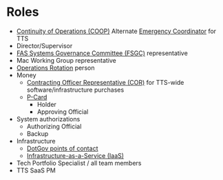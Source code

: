 # Roles

- [Continuity of Operations (COOP)](https://sites.google.com/a/gsa.gov/continuity/home) Alternate [Emergency Coordinator](https://sites.google.com/a/gsa.gov/continuity/home/emergency-coordinators-ecs) for TTS
- Director/Supervisor
- [FAS Systems Governance Committee (FSGC)](https://sites.google.com/a/gsa.gov/fas-systems-governance/home) representative
- Mac Working Group representative
- [Operations Rotation](Operations%20Rotation%20-%20Playbook.md) person
- Money
  - [Contracting Officer Representative (COR)](https://docs.google.com/document/d/14xOFvIGwlG0Gbd52o1D4AyJ52RqzHpX91nfEYJKu5qQ/edit) for TTS-wide software/infrastructure purchases
  - [P-Card](https://drive.google.com/drive/folders/1CkxpHq0mDFeAnXlaMQJ9RQOCioVHckgs)
    - Holder
    - Approving Official
- System authorizations
  - Authorizing Official
  - Backup
- Infrastructure
  - [DotGov points of contact](https://home.dotgov.gov/management/#points-of-contact)
  - [Infrastructure-as-a-Service (IaaS)](https://before-you-ship.18f.gov/infrastructure/)
- Tech Portfolio Specialist / all team members
- TTS SaaS PM
